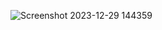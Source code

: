 ![Screenshot 2023-12-29 144359](https://github.com/halecosar/Hafta-17-CSS/assets/142445977/82aecf9e-52ea-4b68-89bf-4d91eb5c8e34)

